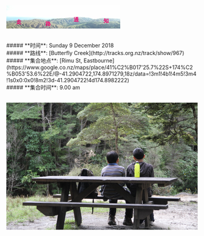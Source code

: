 ![skyline](_images/skyline2.png)

<br/>
##### **时间**: Sunday 9 December 2018
<br/>
##### **路线**: [Butterfly Creek](http://tracks.org.nz/track/show/967)
<br/>
##### **集合地点**: [Rimu St, Eastbourne](https://www.google.co.nz/maps/place/41%C2%B017'25.7%22S+174%C2%B053'53.6%22E/@-41.2904722,174.8971279,18z/data=!3m1!4b1!4m5!3m4!1s0x0:0x0!8m2!3d-41.2904722!4d174.8982222)
<br/>
##### **集合时间**: 9.00 am
<br/>



<br/>


![butterfly1](_images/butterfly1.jpg)
